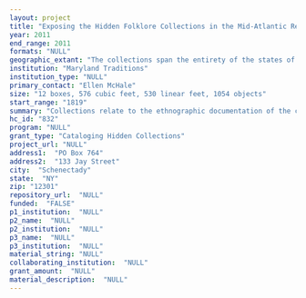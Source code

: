 ```yaml
--- 
layout: project 
title: "Exposing the Hidden Folklore Collections in the Mid-Atlantic Region"
year: 2011
end_range: 2011
formats: "NULL"
geographic_extant: "The collections span the entirety of the states of New York, New Jersey, and Maryland, with additional materials from neighboring states."
institution: "Maryland Traditions"
institution_type: "NULL"
primary_contact: "Ellen McHale"
size: "12 boxes, 576 cubic feet, 530 linear feet, 1054 objects"
start_range: "1819"
summary: "Collections relate to the ethnographic documentation of the cultural practices and lifeways of both the long-established and newly arrived individuals and communities in three contiguous states in the Mid-Atlantic region: New York, New Jersey, and Maryland. The chosen materials are located in 24 partner institutions and were created from the 19th century to the present day by folklorists and fieldworkers wishing to document the plurality of cultural expression found within their states and region. The collections contain a significant amount of audio, visual, and paper documents. In the aggregate, they provide a lasting knowledge base of the region's cultural heritage for community members and the broader public. Topics are varied and include occupational culture of Chesapeake Bay and Long Island watermen, music, including the folk music revival of the 1960s, equestrian traditions (including thoroughbred racing, ring jousting, fox hunting), Baltimore's and New York's street vendors, Dutch and Iroquois language and dialect recordings, hunting and trapping, vernacular architecture, WPA collections of community folklife, crafts traditions and other domestic material culture, food, festivals, responses to war and conflict, 20th century radical, political and social movements, and the emergent traditions of immigrant communities. These materials are important to the disciplines of anthropology and ethnomusicology, sociology, history, and American and popular culture studies."
hc_id: "832"
program: "NULL"
grant_type: "Cataloging Hidden Collections"
project_url: "NULL"
address1:  "PO Box 764"
address2:  "133 Jay Street"
city:  "Schenectady"
state:  "NY"
zip: "12301"
repository_url:  "NULL"
funded:  "FALSE"
p1_institution:  "NULL"
p2_name:  "NULL"
p2_institution:  "NULL"
p3_name:  "NULL"
p3_institution:  "NULL"
material_string: "NULL"
collaborating_institution:  "NULL"
grant_amount:  "NULL"
material_description:  "NULL"
---
```

